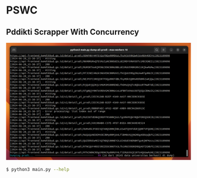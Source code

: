 # PSWC
## Pddikti Scrapper With Concurrency

!["PDDIKTI Scraper With Concurency's screenshoot"](https://raw.githubusercontent.com/Maru-Yasa/pddikti-scraper-concurrency/main/misc/screen-shoot.png)

```bash
$ python3 main.py --help
```